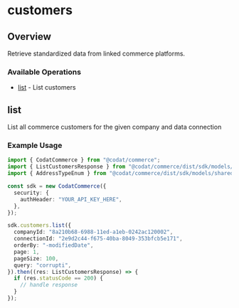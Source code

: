 # customers

## Overview

Retrieve standardized data from linked commerce platforms.

### Available Operations

* [list](#list) - List customers

## list

List all commerce customers for the given company and data connection

### Example Usage

```typescript
import { CodatCommerce } from "@codat/commerce";
import { ListCustomersResponse } from "@codat/commerce/dist/sdk/models/operations";
import { AddressTypeEnum } from "@codat/commerce/dist/sdk/models/shared";

const sdk = new CodatCommerce({
  security: {
    authHeader: "YOUR_API_KEY_HERE",
  },
});

sdk.customers.list({
  companyId: "8a210b68-6988-11ed-a1eb-0242ac120002",
  connectionId: "2e9d2c44-f675-40ba-8049-353bfcb5e171",
  orderBy: "-modifiedDate",
  page: 1,
  pageSize: 100,
  query: "corrupti",
}).then((res: ListCustomersResponse) => {
  if (res.statusCode == 200) {
    // handle response
  }
});
```
